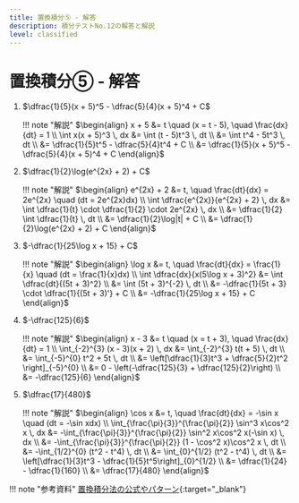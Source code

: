 ```yaml
---
title: 置換積分⑤ - 解答
description: 積分テストNo.12の解答と解説
level: classified
---
```


# 置換積分⑤ - 解答

1. $\dfrac{1}{5}(x + 5)^5 - \dfrac{5}{4}(x + 5)^4 + C$

    !!! note "解説"
        $\begin{align}
        x + 5 &= t \quad (x = t - 5), \quad \frac{dx}{dt} = 1 \\
        \int x(x + 5)^3 \, dx &= \int (t - 5)t^3 \, dt \\
        &= \int t^4 - 5t^3 \, dt \\
        &= \dfrac{1}{5}t^5 - \dfrac{5}{4}t^4 + C \\
        &= \dfrac{1}{5}(x + 5)^5 - \dfrac{5}{4}(x + 5)^4 + C
        \end{align}$

2. $\dfrac{1}{2}\log(e^{2x} + 2) + C$

    !!! note "解説"
        $\begin{align}
        e^{2x} + 2 &= t, \quad \frac{dt}{dx} = 2e^{2x} \quad (dt = 2e^{2x}dx) \\
        \int \dfrac{e^{2x}}{e^{2x} + 2} \, dx &= \int \dfrac{1}{t} \cdot \dfrac{1}{2} \cdot 2e^{2x} \, dx \\
        &= \dfrac{1}{2} \int \dfrac{1}{t} \, dt \\
        &= \dfrac{1}{2}\log|t| + C \\
        &= \dfrac{1}{2}\log(e^{2x} + 2) + C
        \end{align}$

3. $-\dfrac{1}{25\log x + 15} + C$

    !!! note "解説"
        $\begin{align}
        \log x &= t, \quad \frac{dt}{dx} = \frac{1}{x} \quad (dt = \frac{1}{x}dx) \\
        \int \dfrac{dx}{x(5\log x + 3)^2} &= \int \dfrac{dt}{(5t + 3)^2} \\
        &= \int (5t + 3)^{-2} \, dt \\
        &= -\dfrac{1}{5t + 3} \cdot \dfrac{1}{(5t + 3)'} + C \\
        &= -\dfrac{1}{25\log x + 15} + C
        \end{align}$

4. $-\dfrac{125}{6}$

    !!! note "解説"
        $\begin{align}
        x - 3 &= t \quad (x = t + 3), \quad \frac{dx}{dt} = 1 \\
        \int_{-2}^{3} (x - 3)(x + 2) \, dx &= \int_{-2}^{3} t(t + 5) \, dt \\
        &= \int_{-5}^{0} t^2 + 5t \, dt \\
        &= \left[\dfrac{1}{3}t^3 + \dfrac{5}{2}t^2 \right]_{-5}^{0} \\
        &= 0 - \left(-\dfrac{125}{3} + \dfrac{125}{2}\right) \\
        &= -\dfrac{125}{6}
        \end{align}$

5. $\dfrac{17}{480}$

    !!! note "解説"
        $\begin{align}
        \cos x &= t, \quad \frac{dt}{dx} = -\sin x \quad (dt = -\sin xdx) \\
        \int_{\frac{\pi}{3}}^{\frac{\pi}{2}} \sin^3 x\cos^2 x \, dx &= -\int_{\frac{\pi}{3}}^{\frac{\pi}{2}} \sin^2 x\cos^2 x(-\sin x) \, dx \\
        &= -\int_{\frac{\pi}{3}}^{\frac{\pi}{2}} (1 - \cos^2 x)\cos^2 x \, dt \\
        &= -\int_{1/2}^{0} (t^2 - t^4) \, dt \\
        &= \int_{0}^{1/2} (t^2 - t^4) \, dt \\
        &= \left[\dfrac{1}{3}t^3 - \dfrac{1}{5}t^5\right]_{0}^{1/2} \\
        &= \dfrac{1}{24} - \dfrac{1}{160} \\
        &= \dfrac{17}{480}
        \end{align}$

!!! note "参考資料"
    [置換積分法の公式やパターン](https://univ-juken.com/chikan-sekibun){:target="_blank"}